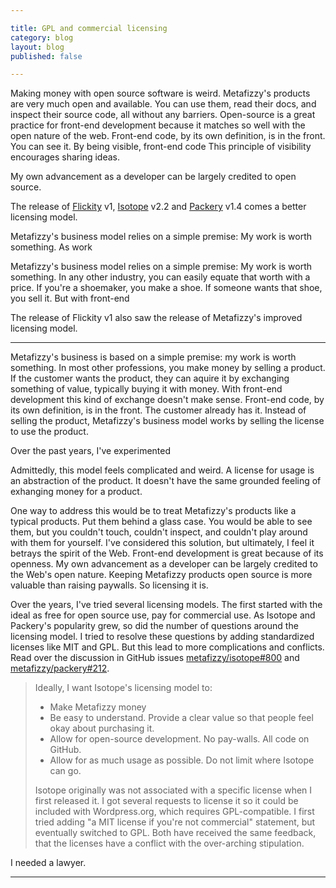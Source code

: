 ```yaml
---

title: GPL and commercial licensing
category: blog
layout: blog
published: false

---
```


  

Making money with open source software is weird. Metafizzy's products are very much open and available. You can use them, read their docs, and inspect their source code, all without any barriers. Open-source is a great practice for front-end development because it matches so well with the open nature of the web. Front-end code, by its own definition, is in the front. You can see it. By being visible, front-end code This principle of visibility encourages sharing ideas.

My own advancement as a developer can be largely credited to open source.

The release of [Flickity](http://flickity.metafizzy.co) v1, [Isotope](http://isotope.metafizzy.co) v2.2 and [Packery](http://packery.metafizzy.co) v1.4 comes a better licensing model.

Metafizzy's business model relies on a simple premise: My work is worth something. As work

Metafizzy's business model relies on a simple premise: My work is worth something. In any other industry, you can easily equate that worth with a price. If you're a shoemaker, you make a shoe. If someone wants that shoe, you sell it. But with front-end

The release of Flickity v1 also saw the release of Metafizzy's improved licensing model.

---

Metafizzy's business is based on a simple premise: my work is worth something. In most other professions, you make money by selling a product. If the customer wants the product, they can aquire it by exchanging something of value, typically buying it with money. With front-end development this kind of exchange doesn't make sense. Front-end code, by its own definition, is in the front. The customer already has it. Instead of selling the product, Metafizzy's business model works by selling the license to use the product.

Over the past years, I've experimented

Admittedly, this model feels complicated and weird. A license for usage is an abstraction of the product. It doesn't have the same grounded feeling of exhanging money for a product.

One way to address this would be to treat Metafizzy's products like a typical products. Put them behind a glass case. You would be able to see them, but you couldn't touch, couldn't inspect, and couldn't play around with them for yourself. I've considered this solution, but ultimately, I feel it betrays the spirit of the Web. Front-end development is great because of its openness. My own advancement as a developer can be largely credited to the Web's open nature. Keeping Metafizzy products open source is more valuable than raising paywalls. So licensing it is.

Over the years, I've tried several licensing models. The first started with the ideal as free for open source use, pay for commercial use. As Isotope and Packery's popularity grew, so did the number of questions around the licensing model. I tried to resolve these questions by adding standardized licenses like MIT and GPL. But this lead to more complications and conflicts. Read over the discussion in GitHub issues [metafizzy/isotope#800](https://github.com/metafizzy/isotope/issues/800) and [metafizzy/packery#212](https://github.com/metafizzy/packery/issues/212).

> Ideally, I want Isotope's licensing model to:
>
> + Make Metafizzy money
> + Be easy to understand. Provide a clear value so that people feel okay about purchasing it.
> + Allow for open-source development. No pay-walls. All code on GitHub.
> + Allow for as much usage as possible. Do not limit where Isotope can go.
> 
> Isotope originally was not associated with a specific license when I first released it. I got several requests to license it so it could be included with Wordpress.org, which requires GPL-compatible. I first tried adding "a MIT license if you're not commercial" statement, but eventually switched to GPL. Both have received the same feedback, that the licenses have a conflict with the over-arching stipulation. 

I needed a lawyer.

---

